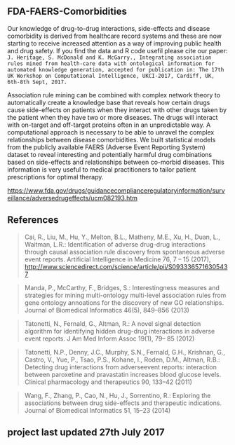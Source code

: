 ## FDA-FAERS-Comorbidities
Our knowledge of drug-to-drug interactions, side-effects and disease comorbidity is derived from healthcare record systems and these are now starting to receive increased attention as a way of improving public health and drug safety. If you find the data and R code usefil please cite our paper: `J. Heritage, S. McDonald and K. McGarry., Integrating association rules mined from health-care data with ontological information for automated knowledge generation, accepted for publication in: The 17th UK Workshop on Computational Intelligence, UKCI-2017, Cardiff, UK, 6th-8th Sept, 2017.`

Association rule mining can be combined with complex network theory to automatically create a knowledge base that reveals how certain drugs cause side-effects on patients when they interact with other drugs taken by the patient when they have two or more diseases. The drugs will interact with on-target and off-target proteins often in an unpredictable way. A computational approach is necessary to be able to unravel the complex relationships between disease comorbidities. We built statistical models from the publicly available FAERS (Adverse Event Reporting System) dataset to reveal interesting and potentially harmful drug combinations based on side-effects and relationships between co-morbid diseases. This information is very useful to medical practitioners to tailor patient prescriptions for optimal therapy.

https://www.fda.gov/drugs/guidancecomplianceregulatoryinformation/surveillance/adversedrugeffects/ucm082193.htm

## References

> Cai, R., Liu, M., Hu, Y., Melton, B.L., Matheny, M.E., Xu, H., Duan, L., Waitman, L.R.:
Identification of adverse drug-drug interactions through causal association rule discovery
from spontaneous adverse event reports. Artificial Intelligence in Medicine 76, 7 – 15 (2017),
http://www.sciencedirect.com/science/article/pii/S0933365716305437

> Manda, P., McCarthy, F., Bridges, S.: Interestingness measures and strategies for mining
multi-ontology multi-level association rules from gene ontology annoations for the discovery
of new GO relationships. Journal of Biomedical Informatics 46(5), 849–856 (2013)

> Tatonetti, N., Fernald, G., Altman, R.: A novel signal detection algorithm for identifying
hidden drug-drug interactions in adverse event reports. J Am Med Inform Assoc 19(1), 79–
85 (2012)

> Tatonetti, N.P., Denny, J.C., Murphy, S.N., Fernald, G.H., Krishnan, G., Castro, V., Yue, P.,
Tsao, P.S., Kohane, I., Roden, D.M., Altman, R.B.: Detecting drug interactions from adverseevent
reports: interaction between paroxetine and pravastatin increases blood glucose levels.
Clinical pharmacology and therapeutics 90, 133–42 (2011)

> Wang, F., Zhang, P., Cao, N., Hu, J., Sorrentino, R.: Exploring the associations between drug
side-effects and therapeutic indications. Journal of Biomedical Informatics 51, 15–23 (2014)

## project last updated 27th July 2017

